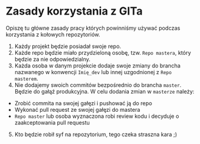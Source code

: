 # Zasady korzystania z GITa

Opiszę tu główne zasady pracy których powinniśmy używać podczas korzystania z kołowych repozytoriów.
1) Każdy projekt będzie posiadał swoje repo.
2) Każde repo będzie miało przydzieloną osobę, tzw. `Repo mastera`, który będzie za nie odpowiedzialny.
3) Każda osoba w danym projekcie dodaje swoje zmiany do brancha nazwanego w konwencji `Imię_dev` lub innej uzgodnionej z `Repo masterem`.
4) Nie dodajemy swoich commitów bezpośrednio do brancha `master`. Będzie do gałąź produkcyjna. W celu dodania zmian w `masterze` należy:
  * Zrobić commita na swojej gałęzi i pushować ją do repo
  * Wykonać pull request ze swojej gałęzi do mastera
  * `Repo master` lub osoba wyznaczona robi review kodu i decyduje o zaakceptowania pull requestu
5) Kto będzie robił syf na repozytorium, tego czeka straszna kara ;)
